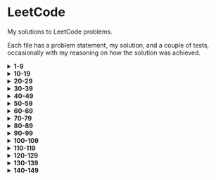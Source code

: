 # LeetCode

My solutions to LeetCode problems.

Each file has a problem statement, my solution, and a couple of tests, occasionally with my reasoning on how the 
solution was achieved.

<details>
<summary><b>1-9</b></summary>

[1.](1-99/1-9/1.py)
**Two Sum** - 
Given an array of integers, return indices of the two numbers such that they add up to a specific target.

[2.](1-99/1-9/2.py)
**Add Two Numbers** - 
You are given two non-empty linked lists representing two non-negative integers. The digits are stored in reverse 
order and each of their nodes contain a single digit. Add the two numbers and return it as a linked list.

[3.](1-99/1-9/3.py)
**Longest Substring Without Repeating Characters** - 
Given a string, find the length of the longest substring without repeating characters.

[4.](1-99/1-9/4.py)
**Median of Two Sorted Arrays** - 
There are two sorted arrays `nums1` and `nums2` of size `m` and `n` respectively.
Find the median of the two sorted arrays.

[5.](1-99/1-9/5.py)
**Longest Palindromic Substring** - 
Given a string `s`, find the longest palindromic substring in `s`. 
You may assume that the maximum length of `s` is 1000.

[6.](1-99/1-9/6.py)
**ZigZag Conversion** - 
The string `PAYPALISHIRING` is written in a zigzag pattern on a given number of rows like this:

    P   A   H   N
    A P L S I I G
    Y   I   R

And then read line by line: `PAHNAPLSIIGYIR`

Write the code that will take a string and make this conversion given the number of rows.

[7.](1-99/1-9/7.py)
**Reverse Integer** - 
Given a 32-bit signed integer, reverse digits of an integer.

[8.](1-99/1-9/8.py)
**String to Integer** - 
Implement `atoi` which converts a string to an integer. The function first discards as many whitespace characters as 
necessary until the first non-whitespace character is found. Then, starting from this character, takes an optional 
initial plus or minus sign followed by as many numerical digits as possible, and interprets them as a numerical value.
The string can contain additional characters after those that form the integral number, which are ignored and have 
no effect on the behavior of this function.

[9.](1-99/1-9/9.py)
**Palindrome Number** - 
Determine whether an integer is a palindrome. An integer is a palindrome when it reads the same backward as forward.

</details>

<details>
<summary><b>10-19</b></summary>

[10.](1-99/10-19/10.py)
**Regular Expression Matching** -
Given an input string `s` and a pattern `p`, implement regular expression matching with support for `.` and `*`.

[11.](1-99/10-19/11.py)
**Container With Most Water** - 
You are given `n` non-negative integers <code>a<sub>1</sub>, a<sub>2</sub>, ..., a<sub>n</sub></code>, where each 
represents a point at coordinate <code>(i, a<sub>i</sub>)</code>. `n` vertical lines are drawn such that the two 
endpoints of line `i` are at <code>(i, a<sub>i</sub>)</code> and `(i, 0)`. Find two lines, which together with 
the x-axis form a container, such that the container contains the most water.

[12.](1-99/10-19/12.py)
**Integer to Roman** - 
Given an integer, convert it to a roman numeral. Input is guaranteed to be within the range from `1` to `3999`.

[13.](1-99/10-19/13.py)
**Roman to Integer** - 
Given a roman numeral, convert it to an integer. Input is guaranteed to be within the range from `1` to `3999`.

[14.](1-99/10-19/14.py)
**Longest Common Prefix** - 
Write a function to find the longest common prefix string amongst an array of strings.

[15.](1-99/10-19/15.py)
**3Sum** - 
Given an array `nums` of `n` integers, find all unique triplets in the array which give the sum of zero.

[16.](1-99/10-19/16.py)
**3Sum Closest** - 
Given an array `nums` of `n` integers and an integer target, find three integers in nums such that the sum is closest 
to `target`. Return the sum of the three integers. You may assume that each input has exactly one solution.

[17.](1-99/10-19/17.py)
**Letter Combinations of a Phone Number** - 
Given a string containing digits from `2-9` inclusive, return all possible letter combinations (those on telephone
buttons) that the number could represent.

[18.](1-99/10-19/18.py)
**4Sum** - 
Given an array `nums` of `n` integers and an integer `target`, are there elements `a`, `b`, `c`, and `d` in `nums` 
such that `a + b + c + d = target`? Find all unique quadruplets in the array which gives the sum of `target`.

[19.](1-99/10-19/19.py)
**Remove Nth Node From End of List** - 
Given a linked list, remove the `n`<sup>th</sup> node from the end of list and return its head.

</details>

<details>
<summary><b>20-29</b></summary>

[20.](1-99/20-29/20.py)
**Valid Parentheses** -
Given a string containing just the characters `(`, `)`, `{`, `}`, `[` and `]`, determine if the input string is valid.

[21.](1-99/20-29/21.py)
**Merge Two Sorted Lists** - 
Merge two sorted linked lists and return it as a new list. 
The new list should be made by splicing together the nodes of the first two lists.

[22.](1-99/20-29/22.py)
**Generate Parentheses** - 
Given `n` pairs of parentheses, write a function to generate all combinations of well-formed parentheses.

[23.](1-99/20-29/23.py)
**Merge k Sorted Lists** - 
Merge `k` sorted linked lists and return it as one sorted list. Analyze and describe its complexity.

[24.](1-99/20-29/24.py)
**Swap Nodes in Pairs** - 
Given a linked list, swap every two adjacent nodes and return its head.

[25.](1-99/20-29/25.py)
**Reverse Nodes in k-Group** - 
Given a linked list, reverse the nodes of a linked list `k` at a time and return its modified list.

[26.](1-99/20-29/26.py)
**Remove Duplicates from Sorted Array** - 
Given a sorted array `nums`, remove the duplicates in-place such that each element appears only once and return the 
new length.

[27.](1-99/20-29/27.py)
**Remove Element** - 
Given an array `nums` and a value `val`, remove all instances of that value in-place and return the new length.

[28.](1-99/20-29/28.py)
**Find Needle in Haystack** - 
Return the index of the first occurrence of a substring `needle` in a string `haystack`, 
or -1 if `needle` is not part of `haystack`.

[29.](1-99/20-29/29.py)
**Divide Two Integers** - 
Given two integers `dividend` and `divisor`, divide two integers without using multiplication, 
division or mod operators. Return the quotient after dividing `dividend` by `divisor`.

</details>

<details>
<summary><b>30-39</b></summary>

[30.](1-99/30-39/30.py)
**Substring with Concatenation of All Words** -
You are given a string `s`, and a list of words `words` that are all of the same length.
Find all starting indices of substring(s) in `s` that is a concatenation of each word in `words` exactly once and
without any intervening characters.

[31.](1-99/30-39/31.py)
**Next Permutation** - 
Implement `next_permutation`, which rearranges numbers into the lexicographically next greater permutation. If such an 
arrangement is not possible, it must be rearranged as the lowest possible order (i.e. sorted in ascending order). 
The replacement must be in-place and use only constant extra memory.

[32.](1-99/30-39/32.py)
**Longest Valid Parentheses** - 
Given a string containing just the characters `(` and `)`, find the length of the longest valid parentheses substring.

[33.](1-99/30-39/33.py)
**Search in Rotated Sorted Array** - 
Suppose an array sorted in ascending order is rotated at some pivot unknown to you beforehand, e.g. 
`[0, 1, 2, 4, 5, 6, 7]` might become `[4, 5, 6, 7, 0, 1, 2]`. You are given a target value to search. 
If found in the array return its index, otherwise return `-1`. You may assume no duplicate exists in the array. 
Your algorithm's runtime complexity must be in the order of `O(log n)`.

[34.](1-99/30-39/34.py)
**Find First and Last Position of Element in Sorted Array** - 
Given an array of integers `nums` sorted in ascending order, find the starting and ending position of a given target 
value. Your algorithm's runtime complexity must be in the order of `O(log n)`.

[35.](1-99/30-39/35.py)
**Search Insert Position** - 
Given a sorted array and a target value, return the index if the target is found. If not, 
return the index where it would be if it were inserted in order. You may assume no duplicates in the array.

[36.](1-99/30-39/36.py)
**Valid Sudoku** - 
Determine if a 9x9 Sudoku board is valid. Only the filled cells need to be validated.

[37.](1-99/30-39/37.py)
**Sudoku Solver** - 
Write a program to solve a Sudoku puzzle by filling the empty cells.

[38.](1-99/30-39/38.py)
**Count and Say** - 
The count-and-say sequence is the sequence of integers with the first five terms as following: 
`1, 11, 21, 1211, 111221`. `1` is read off as "one 1" or `11`. `11` is read off as "two 1s" or `21`. 
`21` is read off as "one 2, then one 1" or `1211`. Given an integer `n` where `1 ≤ n ≤ 30`, 
generate the *n*th term of the count-and-say sequence.

[39.](1-99/30-39/39.py)
**Combination Sum** - 
Given a set of candidate numbers `candidates` (without duplicates) and a target number `target`, 
find all unique combinations in `candidates` where the candidate numbers sum to `target`.
The same repeated number may be chosen from `candidates` unlimited number of times.

</details>

<details>
<summary><b>40-49</b></summary>

[40.](1-99/40-49/40.py)
**Combination Sum II** -
Given a collection of candidate numbers `candidates` and a target number `target`,
find all unique combinations in `candidates` where the candidate numbers sum to `target`.
Each number in `candidates` may only be used once in the combination.

[41.](1-99/40-49/41.py)
**First Missing Positive** - 
Given an unsorted integer array, find the smallest missing positive integer. 
Your algorithm should run in `O(n)` time and use constant extra space.

[42.](1-99/40-49/42.py)
**Trapping Rain Water** - 
Given `n` non-negative integers representing an elevation map where the width of each bar is 1, 
compute how much water it is able to trap after raining.

[43.](1-99/40-49/43.py)
**Multiply Strings** - 
Given two non-negative integers `num1` and `num2` represented as strings, return the product of `num1` and `num2`, 
also represented as a string. You must not convert the inputs to integers directly.

[44.](1-99/40-49/44.py)
**Wildcard Matching** - 
Given an input string `s` and a pattern `p`, implement wildcard pattern matching with support for `?` and `*`.
`?` Matches any single character, while `*` matches any sequence of characters (including the empty sequence).
The matching should cover the entire input string.

[45.](1-99/40-49/45.py)
**Jump Game II** - 
You are given an array of non-negative integers, and are initially positioned at the first index of the array. 
Each element in the array represents your maximum jump length from that position. 
Return the fewest number of jumps to reach the last index. You can assume that you can always reach the last index.

[46.](1-99/40-49/46.py)
**Permutations** - 
Given a collection of distinct integers, return all possible permutations.

[47.](1-99/40-49/47.py)
**Permutations II** - 
Given a collection of integers that might contain duplicates, return all possible unique permutations.

[48.](1-99/40-49/48.py)
**Rotate Image** - 
You are given an `n x n` 2D matrix representing an image. Rotate the matrix 90 degrees clockwise in-place.

[49.](1-99/40-49/49.py)
**Group Anagrams** - 
Given an array of strings, group anagrams together.

</details>

<details>
<summary><b>50-59</b></summary>

[50.](1-99/50-59/50.py)
**pow(x, n)** -
Implement `pow(x, n)`, which calculates `x` raised to the power `n` (<code>x<sup>n</sup></code>).

[51.](1-99/50-59/51.py)
**_n_-queens** - 
The _n_-queens puzzle is the problem of placing `n` queens on an `n × n` chessboard such that no two queens attack 
each other. Given an integer `n`, return all distinct solutions to the _n_-queens puzzle.

[52.](1-99/50-59/52.py)
**_n_-queens II** - 
The _n_-queens puzzle is the problem of placing `n` queens on an `n × n` chessboard such that no two queens attack 
each other. Given an integer `n`, return the number of distinct solutions to the _n_-queens puzzle.

[53.](1-99/50-59/53.py)
**Maximum Subarray** - 
Given an integer array `nums`, find the contiguous subarray (containing at least one number) which has the largest 
sum and return its sum.

[54.](1-99/50-59/54.py)
**Spiral Matrix** - 
Given a matrix of `m x n` elements (`m` rows, `n` columns), return all elements of the matrix in spiral order.

[55.](1-99/50-59/55.py)
**Jump Game** - 
You are given an array of non-negative integers, and are initially positioned at the first index of the array. 
Each element in the array represents your maximum jump length from that position. 
Determine if you are able to reach the last index.

[56.](1-99/50-59/56.py)
**Merge Intervals** - 
Given a collection of intervals, merge all overlapping intervals.

[57.](1-99/50-59/57.py)
**Insert Interval** - 
Given a set of non-overlapping intervals, insert a new interval into the intervals (merge if necessary).
You may assume that the intervals were initially sorted according to their start times.

[58.](1-99/50-59/58.py)
**Length of Last Word** - 
Given a string `s` consisting of upper/lower-case characters and empty space characters `' '`, return the length of 
the last word in the string. If the last word does not exist, return `0`.

[59.](1-99/50-59/59.py)
**Spiral Matrix II** - 
Given a positive integer `n`, generate a square matrix filled with elements from `1` to <code>n<sup>2</sup></code> 
in spiral order.

</details>

<details>
<summary><b>60-69</b></summary>

[60.](1-99/60-69/60.py)
**Permutation Sequence** -
Given `n` and `k`, return the k<sup>th</sup> permutation of the permutations obtained from the set `[1, 2, 3, ..., n]`.

[61.](1-99/60-69/61.py)
**Rotate List** - 
Given a linked list, rotate the list to the right by `k` places, where `k` is non-negative.

[62.](1-99/60-69/62.py)
**Unique Paths** - 
A robot is located at the top-left corner of an `m x n` grid. The robot can only move either down or right at any point 
in time. The robot is trying to reach the bottom-right corner of the grid. How many possible unique paths are there?

[63.](1-99/60-69/63.py)
**Unique Paths II** - 
A robot is located at the top-left corner of an `m x n` grid. The robot can only move either down or right at any point 
in time. The robot is trying to reach the bottom-right corner of the grid. Now consider if some obstacles are added to 
the grid. How many unique paths would there be? An obstacle and empty space is marked as 1 and 0 respectively.

[64.](1-99/60-69/64.py)
**Minimum Path Sum** - 
Given an `m x n` grid filled with non-negative numbers, find a path from top left to bottom right which minimizes the 
sum of all numbers along its path. You can only move either down or right at any point in time.

[65.](1-99/60-69/65.py)
**Valid Number** - 
Validate if a given string can be interpreted as a decimal number.

[66.](1-99/60-69/66.py)
**Plus One** - 
Given a non-empty array of digits representing a non-negative integer, add one to the integer. The digits are stored 
such that the most significant digit is at the head of the list, and each element in the array contain a single digit.
You may assume the integer does not contain any leading zero, except the number 0 itself.

[67.](1-99/60-69/67.py)
**Add Binary** - 
Given two binary strings, return their sum (also a binary string). The input strings are both non-empty.

[68.](1-99/60-69/68.py)
**Text Justification** - 
Given an array `words` and a width `max_width`, format the text such that each line has exactly `max_width` characters 
and is fully justified. Extra spaces between words should be distributed as evenly as possible, with priority to the 
slots on the left. The last line of text should be left justified, with no extra space inserted between words.

[69.](1-99/60-69/69.py)
**sqrt(x)** - 
Compute and return the decimally truncated square root of `x`, where `x` is guaranteed to be a non-negative integer.

</details>

<details>
<summary><b>70-79</b></summary>

[70.](1-99/70-79/70.py)
**Climbing Stairs** -
You are climbing a staircase with `n` steps. Each time you can either climb 1 or 2 steps.
In how many distinct ways can you climb to the top?

[71.](1-99/70-79/71.py)
**Simplify Path** - 
Given an absolute path for a file (Unix-style), simplify it. Or in other words, convert it to the canonical path.

[72.](1-99/70-79/72.py)
**Edit Distance** - 
Given two words `word1` and `word2`, find the minimum number of operations required to convert `word1` to `word2`.

[73.](1-99/70-79/73.py)
**Set Matrix Zeroes** - 
Given an `m x n` matrix, if an element is 0, set its entire row and column to 0. Do it in-place.

[74.](1-99/70-79/74.py)
**Search a 2D Matrix** - 
Write an efficient algorithm that searches for a value in an `m x n` matrix of integers. Each row is sorted from left 
to right. The first integer of each row is greater than the last integer of the previous row.

[75.](1-99/70-79/75.py)
**Sort Colors** - 
Given an array with `n` objects colored red, white or blue (represented by integers `0`, `1`, and `2`), sort them 
in-place so that objects of the same color are adjacent, with the colors in the order red, white and blue.

[76.](1-99/70-79/76.py)
**Minimum Window Substring** - 
Given strings `S` and `T`, find the minimum window in `S` which contains all characters of `T` in complexity `O(n)`.

[77.](1-99/70-79/77.py)
**Combinations** - 
Given two integers `n` and `k`, return all possible combinations of `k` numbers out of `1 ... n`.

[78.](1-99/70-79/78.py)
**Subsets** - 
Given a set of distinct integers `nums`, return all possible subsets (the power set).

[79.](1-99/70-79/79.py)
**Word Search** - 
Given a 2D board and a word, find if the word exists in the grid. The word can be constructed from letters of 
sequentially adjacent cells, where "adjacent" cells are those horizontally or vertically neighboring. 
The same cell may not be used more than once.

</details>

<details>
<summary><b>80-89</b></summary>

[80.](1-99/80-89/80.py)
**Remove Duplicates from Sorted Array II** -
Given a sorted array `nums`, remove the duplicates in-place such that duplicates appear at most twice and return the
new length.

[81.](1-99/80-89/81.py)
**Search in Rotated Sorted Array II** - 
Suppose an array sorted in ascending order is rotated at some pivot unknown to you beforehand.
(e.g., `[0, 0, 1, 2, 2, 5, 6]` might become `[2, 5, 6, 0, 0, 1, 2]`).
You are given a target value to search. If found in the array return `True`, otherwise return `False`.

[82.](1-99/80-89/82.py)
**Remove Duplicates from Sorted List II** - 
Given a sorted linked list, delete all nodes that have duplicate numbers, leaving only distinct numbers from the 
original list. Return the linked list sorted as well.

[83.](1-99/80-89/83.py)
**Remove Duplicates from Sorted List** - 
Given a sorted linked list, delete all duplicates such that each element appears only once.

[84.](1-99/80-89/84.py)
**Largest Rectangle in Histogram** - 
Given `n` non-negative integers representing the histogram's bar height where the width of each bar is 1, find the 
area of the largest rectangle in the histogram.

[85.](1-99/80-89/85.py)
**Maximal Rectangle** - 
Given a 2D matrix filled with `0`s and `1`s, find the largest rectangle containing only `1`s and return its area.

[86.](1-99/80-89/86.py)
**Partition List** - 
Given a linked list and a value `x`, partition it such that all nodes less than `x` come before nodes greater than or 
equal to `x`. You should preserve the original relative order of the nodes in each of the two partitions.

[87.](1-99/80-89/87.py)
**Scramble String** - 
Given a string `s1`, we may represent it as a binary tree by partitioning it into two non-empty substrings recursively.
To scramble the string, we may choose any non-leaf node and swap its two children, repeating this process. 
Given two strings `s1` and `s2` of the same length, determine if `s2` is a scrambled string of `s1`.

[88.](1-99/80-89/88.py)
**Merge Sorted Array** - 
Given two sorted integer arrays `nums1` and `nums2`, merge `nums2` into `nums1` as one sorted array.

[89.](1-99/80-89/89.py)
**Gray Code** - 
The Gray code is a binary numeral system where two successive values differ in only one bit. Given a non-negative 
integer `n` representing the total number of bits in the code, print a Gray code sequence.

</details>

<details>
<summary><b>90-99</b></summary>

[90.](1-99/90-99/90.py)
**Subsets II** -
Given a collection of integers that might contain duplicates, `nums`, return all possible subsets (the power set).
Note: The solution set must not contain duplicate subsets.

[91.](1-99/90-99/91.py)
**Decode Ways** - 
A message containing letters A-Z is being encoded to numbers using the following mapping: `A->1, B->2, ..., Z->26`. 
Given a non-empty string containing only digits, determine the total number of ways to decode it.

[92.](1-99/90-99/92.py)
**Reverse Linked List II** - 
Reverse a linked list from position `m` to `n`. Do it in one pass.

[93.](1-99/90-99/93.py)
**Restore IP Addresses** - 
Given a string containing only digits, return all possible valid IP address combinations.

[94.](1-99/90-99/94.py)
**Binary Tree Inorder Traversal** - 
Given a binary tree, return the inorder traversal of its nodes' values.

[95.](1-99/90-99/95.py)
**Unique Binary Search Trees II** - 
Given an integer `n`, generate all structurally unique BST's (binary search trees) that store values `1 ... n`.

[96.](1-99/90-99/96.py)
**Unique Binary Search Trees** - 
Given an integer `n`, how many structurally unique BST's (binary search trees) can store values `1 ... n`?

[97.](1-99/90-99/97.py)
**Interleaving String** - 
Given strings `s1`, `s2`, `s3`, find whether `s3` can be formed by the interleaving of `s1` and `s2`.

[98.](1-99/90-99/98.py)
**Validate Binary Search Tree** - 
Given a binary tree, determine if it is a valid binary search tree (BST).

[99.](1-99/90-99/99.py)
**Recover Binary Search Tree** - 
Two elements of a binary search tree (BST) are swapped by mistake. Recover the tree without changing its structure.

</details>

<details>
<summary><b>100-109</b></summary>

[100.](100-199/100-109/100.py)
**Same Tree** -
Given the roots of two binary trees `p` and `q`, write a function to check if they are the same or not.
Two binary trees are considered the same if they are structurally identical, and the nodes have the same value.

[101.](100-199/100-109/101.py)
**Symmetric Tree** -
Given the root of a binary tree, check whether it is a mirror of itself (i.e., symmetric around its center).

[102.](100-199/100-109/102.py)
**Binary Tree Level Order Traversal** -
Given the root of a binary tree, return the level order traversal of its nodes' values. 
(i.e., from left to right, level by level).

[103.](100-199/100-109/103.py)
**Binary Tree Zigzag Level Order Traversal** -
Given the root of a binary tree, return the zigzag level order traversal of its nodes' values. 
(i.e., from left to right, then right to left for the next level and alternate between).

[104.](100-199/100-109/104.py)
**Maximum Depth of Binary Tree** -
Given the root of a binary tree, return its maximum depth. A binary tree's maximum depth is the number of nodes 
along the longest path from the root node down to the farthest leaf node.

[105.](100-199/100-109/105.py)
**Construct Binary Tree from Preorder and Inorder Traversal** -
Given two integer arrays `preorder` and `inorder` where `preorder` is the preorder traversal of a binary tree 
and `inorder` is the inorder traversal of the same tree, construct and return the binary tree.

[106.](100-199/100-109/106.py)
**Construct Binary Tree from Inorder and Postorder Traversal** -
Given two integer arrays `inorder` and `postorder` where `inorder` is the inorder traversal of a binary tree 
and `postorder` is the postorder traversal of the same tree, construct and return the binary tree.

[107.](100-199/100-109/107.py)
**Binary Tree Level Order Traversal II** -
Given the root of a binary tree, return the bottom-up level order traversal of its nodes' values. 
(i.e., from left to right, level by level from leaf to root).

[108.](100-199/100-109/108.py)
**Convert Sorted Array to Binary Search Tree** -
Given an integer array `nums` where the elements are sorted in ascending order, convert it to a height-balanced 
binary search tree. A height-balanced binary tree is a binary tree in which the depth of the two subtrees of every 
node never differs by more than one.

[109.](100-199/100-109/109.py)
**Convert Sorted List to Binary Search Tree** -
Given the head of a singly linked list where elements are sorted in ascending order, convert it to a height-balanced 
binary search tree.

</details>

<details>
<summary><b>110-119</b></summary>

[110.](100-199/110-119/110.py)
**Balanced Binary Tree** -
Given a binary tree, determine if it is height-balanced. A height-balanced binary tree is defined as a binary tree 
in which the left and right subtrees of every node differ in height by no more than 1.

[111.](100-199/110-119/111.py)
**Minimum Depth of Binary Tree** -
Given a binary tree, find its minimum depth. The minimum depth is the number of nodes along the shortest path 
from the root node down to the nearest leaf node.

[112.](100-199/110-119/112.py)
**Path Sum** -
Given the root of a binary tree and an integer `target_sum`, return `True` if the tree has a root-to-leaf path 
such that adding up all the values along the path equals `target_sum`. A leaf is a node with no children.

[113.](100-199/110-119/113.py)
**Path Sum II** -
Given the root of a binary tree and an integer `target_sum`, return all root-to-leaf paths where the sum of the 
node values in the path equals `target_sum`. Each path should be returned as a list of the node values.

[114.](100-199/110-119/114.py)
**Flatten Binary Tree to Linked List** -
Given the root of a binary tree, flatten the tree into a "linked list".

[115.](100-199/110-119/115.py)
**Distinct Subsequences** -
Given two strings `s` and `t`, return the number of distinct subsequences of `s` which equal `t`.

[116.](100-199/110-119/116.py)
**Populating Next Right Pointers in Each Node** -
You are given a perfect binary tree where all leaves are on the same level, and every parent has two children.
Make each node's `next` variable point to its next right node. If there is no next right node, the next pointer 
should be set to `None`.

[117.](100-199/110-119/117.py)
**Populating Next Right Pointers in Each Node II** -
Given a binary tree, populate each `next` variable to point to its next right node. If there is no next right node, 
the `next` variable should be set to `None`.

[118.](100-199/110-119/118.py)
**Pascal's Triangle** -
Given an integer `numRows`, return the first `numRows` rows of Pascal's triangle.

[119.](100-199/110-119/119.py)
**Pascal's Triangle II** -
Given an integer `rowIndex`, return the <code>rowIndex<sup>th</sup></code> (0-indexed) row of Pascal's triangle.

</details>

<details>
<summary><b>120-129</b></summary>

[120.](100-199/120-129/120.py)
**Triangle Path Sum** -
Given a `triangle` array, return the minimum path sum from top to bottom. For each step, you may move to an adjacent 
number of the row below. More formally, if you are on index `i` on the current row, you may move to either `i` or 
`i + 1` on the next row.

[121.](100-199/120-129/121.py)
**Best Time to Buy and Sell Stock** -
You are given an array `prices` where `prices[i]` is the price of a given stock on the <code>i<sup>th</sup></code> day.
You want to maximize your profit by choosing a single day to buy one stock and choosing a different day in the future 
to sell that stock. Return the maximum profit you can achieve. If you cannot achieve any profit, return `0`.

[122.](100-199/120-129/122.py)
**Best Time to Buy and Sell Stock II** -
You are given an array `prices` where `prices[i]` is the price of a given stock on the <code>i<sup>th</sup></code> day.
On each day, you may decide to buy and/or sell the stock. You can only hold at most one share of the stock at any time. 
However, you can sell it then immediately buy it on the same day. Find and return the maximum profit you can achieve.

[123.](100-199/120-129/123.py)
**Best Time to Buy and Sell Stock III** -
You are given an array `prices` where `prices[i]` is the price of a given stock on the <code>i<sup>th</sup></code> day.
Find the maximum profit you can achieve. You may complete at most two transactions. You may not engage in multiple
transactions simultaneously (i.e., you must sell the stock before you buy again).

[124.](100-199/120-129/124.py)
**Binary Tree Maximum Path Sum** -
A path in a binary tree is a sequence of nodes where each pair of adjacent nodes in the sequence has an edge 
connecting them. A node can only appear in the sequence at most once. Note that the path does not need to pass 
through the root. Given the root of a binary tree, return the maximum path sum of any path.

[125.](100-199/120-129/125.py)
**Valid Palindrome** -
Given a string `s`, determine if it is a palindrome, considering only alphanumeric characters and ignoring cases.

[126.](100-199/120-129/126.py)
**Word Ladder II** -
Given two words, `beginWord` and `endWord`, and a dictionary `wordList`, return all the shortest transformation 
sequences from `beginWord` to `endWord`, or an empty list if no such sequence exists. Each sequence should be 
returned as a list of the words <code>[beginWord,  s<sub>1</sub>,  s<sub>2</sub>,  ...,  endWord]</code>.

[127.](100-199/120-129/127.py)
**Word Ladder** -
Given two words, `beginWord` and `endWord`, and a dictionary `wordList`, return the number of words in the shortest 
transformation sequence from `beginWord` to `endWord`, or 0 if no such sequence exists.

[128.](100-199/120-129/128.py)
**Longest Consecutive Sequence** -
Given an unsorted array of integers `nums`, return the length of the longest consecutive elements sequence.
You must write an algorithm that runs in O(n) time.

[129.](100-199/120-129/129.py)
**Sum Root to Leaf Numbers** -
You are given the root of a binary tree containing digits from 0 to 9 only. Each root-to-leaf path in the tree 
represents a number. Return the total sum of all root-to-leaf numbers. 

</details>

<details>
<summary><b>130-139</b></summary>

[130.](100-199/130-139/130.py)
**Surrounded Regions** -
Given an `m x n` matrix board containing `'X'` and `'O'`, capture all regions that are 4-directionally surrounded 
by `'X'`. A region is captured by flipping all `'O'`s into `'X'`s in that surrounded region.

[131.](100-199/130-139/131.py)
**Palindrome Partitioning** -
Given a string `s`, partition `s` such that every substring of the partition is a palindrome. Return all possible 
palindrome partitionings of `s`.

[132.](100-199/130-139/132.py)
**Palindrome Partitioning II** -
Given a string `s`, partition `s` such that every substring of the partition is a palindrome. Return the minimum 
cuts needed for a palindrome partitioning of s.

[133.](100-199/130-139/133.py)
**Clone Graph** -
Given a reference of a node in a connected undirected graph, return a deep copy (clone) of the graph.
Each node in the graph contains a value (`int`) and a list (`list[Node]`) of its neighbours.

[134.](100-199/130-139/134.py)
**Gas Stations** -
There are `n` gas stations along a circular route, where the amount of gas at the <code>i<sup>th</sup></code> station 
is `gas[i]`. You have a car with an unlimited gas tank and it costs `cost[i]` of gas to travel from the 
<code>i<sup>th</sup></code> station to its next <code>i+1<sup>th</sup></code> station. You begin the journey with an 
empty tank at one of the gas stations. Given two integer arrays `gas` and `cost`, return the starting gas station's 
index if you can travel around the circuit once in the clockwise direction, otherwise return `-1`. If there exists a 
solution, it is guaranteed to be unique.

[135.](100-199/130-139/135.py)
**Candy** -
There are `n` children standing in a line. Each child is assigned a rating value given in the integer array `ratings`.
You are giving candies to these children subjected to the following requirements: Each child must have at least one 
candy, and children with a higher rating get more candies than their neighbors. Return the minimum number of candies 
you need to have to distribute the candies to the children.

[136.](100-199/130-139/136.py)
**Single Number** -
Given a non-empty array of integers `nums`, every element appears twice except for one. Find that single one.
You must implement a solution with a linear runtime complexity and use only constant extra space.

[137.](100-199/130-139/137.py)
**Single Number II** -
Given a non-empty integer array `nums`, every element appears three times except for one, which appears exactly once. 
Find the single element and return it. Your solution must have linear runtime complexity and constant extra space.

[138.](100-199/130-139/138.py)
**Copy List with Random Pointer** -
A linked list of length `n` is given such that each node contains an additional `random` pointer, which could point 
to any node in the list, or `None`. Construct a deep copy of the list and return the head.

[139.](100-199/130-139/139.py)
**Word Break** -
Given a string `s` and a list of strings `wordDict`, return `True` if `s` can be segmented into a space-separated 
sequence of one or more dictionary words.

</details>

<details>
<summary><b>140-149</b></summary>

[140.](100-199/140-149/140.py)
**Word Break II** -
Given a string `s` and a list of strings `wordDict`, add spaces in `s` to construct a sentence where each word is 
a valid dictionary word. Return all such possible sentences in any order.

[141.](100-199/140-149/141.py)
**Linked List Cycle** -
Given `head`, the head of a linked list, determine if the linked list has a cycle in it.  There is a cycle in a 
linked list if there is some node in the list that can be reached again by continuously following the `next` pointer. 

</details>
